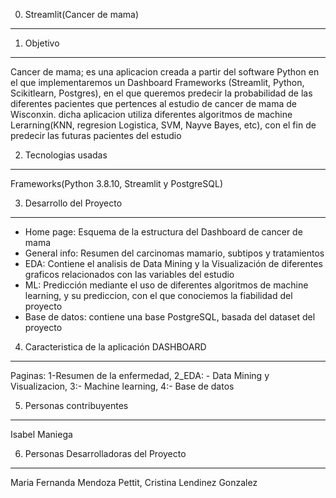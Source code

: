 0. Streamlit(Cancer de mama)
----------------------------------

1. Objetivo
-----------

Cancer de mama; es una aplicacion creada a partir del software Python en el que implementaremos un Dashboard Frameworks (Streamlit, Python, Scikitlearn, Postgres), en el que queremos predecir la probabilidad de las diferentes pacientes que pertences al estudio de cancer de mama de Wisconxin. dicha aplicacion utiliza diferentes algoritmos de machine Lerarning(KNN, regresion Logistica, SVM, Nayve Bayes, etc), con el fin de predecir las futuras pacientes del estudio

2. Tecnologias usadas
-----------------------

Frameworks(Python 3.8.10, Streamlit y PostgreSQL)

3. Desarrollo del Proyecto
---------------------------

* Home page: Esquema de la estructura del Dashboard de cancer de mama
* General info: Resumen del carcinomas mamario, subtipos y tratamientos
* EDA: Contiene el analisis de Data Mining y la Visualización de diferentes graficos relacionados con las variables del estudio
* ML: Predicción mediante el uso de diferentes algoritmos de machine learning, y su prediccion, con el que conociemos la fiabilidad del proyecto
* Base de datos: contiene una base PostgreSQL, basada del dataset del proyecto

4. Caracteristica de la aplicación DASHBOARD
---------------------------------------------
Paginas: 1-Resumen de la enfermedad, 2_EDA: - Data Mining y Visualizacion, 3:- Machine learning, 4:- Base de datos

5. Personas contribuyentes
---------------------------
Isabel Maniega

6. Personas Desarrolladoras del Proyecto
-----------------------------------------
Maria Fernanda Mendoza Pettit, Cristina Lendinez Gonzalez
